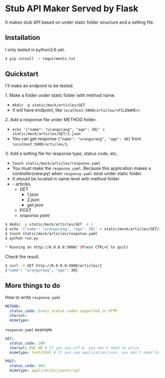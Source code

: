 # Stub API Maker Served by Flask
It makes stub API based on under static folder structure and a setting file.


## Installation
I only tested in python3.6 yet.

```bash
$ pip install -r requirments.txt 
```

## Quickstart
I'll make an endpoint to be tested.

1\. Make a folder under static folder with method name.
- `mkdir -p static/mock/articles/GET`
- It will have endpoint, like `localhost:5000/articles/<FILENAME>/` 

2\. Add a response file under METHOD folder. 
- `echo '{"name": "urangurang", "age": 30}' > static/mock/articles/GET/1.json`
- You can get response `{"name": "urangurang", "age": 30}` from `localhost:5000/articles/1`.

3\. Add a setting file for response type, status code, etc.
- `touch static/mock/articles/response.yaml`
- You must make the `response.yaml`. Because this application makes a controller(view.py) when `response.yaml` exist under static folder. 
- It should be located in same level with method folder
- \- articles
     - GET
        - 1.json
        - 2.json
        - get.json
     - POST
     - *response.yaml* 

 
```bash
$ mkdir -p static/mock/articles/GET  # 1
$ echo '{"name": "urangurang", "age": 30}' > static/mock/articles/GET/1.json
$ touch static/mock/articles/response.yaml
$ python run.py

* Running on http://0.0.0.0:5000/ (Press CTRL+C to quit)
```

Check the result.
```bash
$ curl -X GET http://0.0.0.0:5000/articles/1
{"name": "urangurang", "age": 30}
```

## More things to do 

How to write `response.yaml` 
```yaml
METHOD:
  status_code: Every status codes supported in HTTP
  charset:
  mimetype:

```

`response.yaml` example 
```yaml
GET:
  status_code: 200
  charset: EUC-KR # If you use utf-8, you don't need to write 
  mimetype: text/html # If you use application/json, you don't need to write

POST:
  status_code: 404
  mimetype: application/javascript
```
